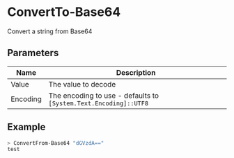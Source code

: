 # ConvertTo-Base64

Convert a string from Base64


## Parameters

|Name|Description|
|-|-|
|Value|The value to decode|
|Encoding|The encoding to use - defaults to `[System.Text.Encoding]::UTF8`|

## Example

```powershell
> ConvertFrom-Base64 "dGVzdA=="
test
```
